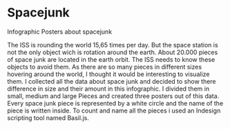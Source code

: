 # Spacejunk
Infographic Posters about spacejunk

The ISS is rounding the world 15,65 times per day. But the space station is not the only object wich is rotation around the earth. About 20.000 pieces of space junk are located in the earth orbit. The ISS needs to know these objects to avoid them. 
As there are so many pieces in different sizes hovering around the world, I thought it would be interesting to visualize them. I collected all the data about space junk and decided to show there difference in size and their amount in this infographic. I divided them in small, medium and large Pieces and created three posters out of this data. 
Every space junk piece is represented by a white circle and the name of the piece is written inside. To count and name all the pieces i used an Indesign scripting tool named Basil.js.


